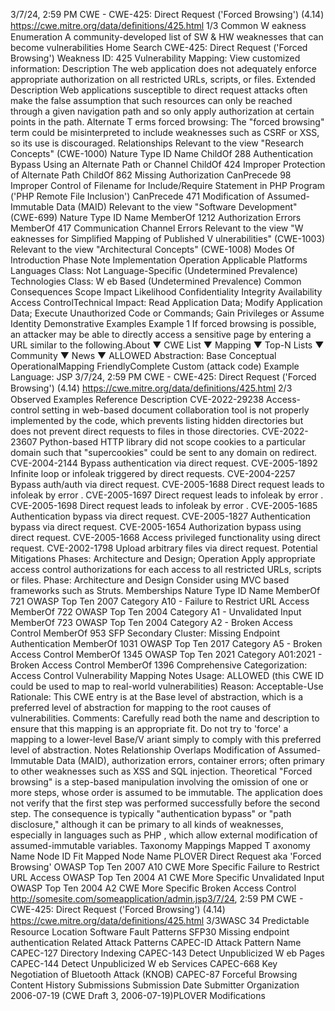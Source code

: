 3/7/24, 2:59 PM CWE - CWE-425: Direct Request ('Forced Browsing') (4.14)
https://cwe.mitre.org/data/deﬁnitions/425.html 1/3
Common W eakness Enumeration
A community-developed list of SW & HW weaknesses that can become
vulnerabilities
Home Search
CWE-425: Direct Request ('Forced Browsing')
Weakness ID: 425
Vulnerability Mapping: 
View customized information:
 Description
The web application does not adequately enforce appropriate authorization on all restricted URLs, scripts, or files.
 Extended Description
Web applications susceptible to direct request attacks often make the false assumption that such resources can only be reached
through a given navigation path and so only apply authorization at certain points in the path.
 Alternate T erms
forced browsing: The "forced browsing" term could be misinterpreted to include weaknesses such as CSRF or XSS, so its use
is discouraged.
 Relationships
 Relevant to the view "Research Concepts" (CWE-1000)
Nature Type ID Name
ChildOf 288 Authentication Bypass Using an Alternate Path or Channel
ChildOf 424 Improper Protection of Alternate Path
ChildOf 862 Missing Authorization
CanPrecede 98 Improper Control of Filename for Include/Require Statement in PHP Program ('PHP Remote
File Inclusion')
CanPrecede 471 Modification of Assumed-Immutable Data (MAID)
 Relevant to the view "Software Development" (CWE-699)
Nature Type ID Name
MemberOf 1212 Authorization Errors
MemberOf 417 Communication Channel Errors
 Relevant to the view "W eaknesses for Simplified Mapping of Published V ulnerabilities" (CWE-1003)
 Relevant to the view "Architectural Concepts" (CWE-1008)
 Modes Of Introduction
Phase Note
Implementation
Operation
 Applicable Platforms
Languages
Class: Not Language-Specific (Undetermined Prevalence)
Technologies
Class: W eb Based (Undetermined Prevalence)
 Common Consequences
Scope Impact Likelihood
Confidentiality
Integrity
Availability
Access ControlTechnical Impact: Read Application Data; Modify Application Data; Execute Unauthorized Code or Commands; Gain
Privileges or Assume Identity
 Demonstrative Examples
Example 1
If forced browsing is possible, an attacker may be able to directly access a sensitive page by entering a URL similar to the following.About ▼ CWE List ▼ Mapping ▼ Top-N Lists ▼ Community ▼ News ▼
ALLOWED
Abstraction: Base
Conceptual OperationalMapping
FriendlyComplete Custom
(attack code) Example Language: JSP 3/7/24, 2:59 PM CWE - CWE-425: Direct Request ('Forced Browsing') (4.14)
https://cwe.mitre.org/data/deﬁnitions/425.html 2/3
 Observed Examples
Reference Description
CVE-2022-29238 Access-control setting in web-based document collaboration tool is not properly implemented by the
code, which prevents listing hidden directories but does not prevent direct requests to files in those
directories.
CVE-2022-23607 Python-based HTTP library did not scope cookies to a particular domain such that "supercookies"
could be sent to any domain on redirect.
CVE-2004-2144 Bypass authentication via direct request.
CVE-2005-1892 Infinite loop or infoleak triggered by direct requests.
CVE-2004-2257 Bypass auth/auth via direct request.
CVE-2005-1688 Direct request leads to infoleak by error .
CVE-2005-1697 Direct request leads to infoleak by error .
CVE-2005-1698 Direct request leads to infoleak by error .
CVE-2005-1685 Authentication bypass via direct request.
CVE-2005-1827 Authentication bypass via direct request.
CVE-2005-1654 Authorization bypass using direct request.
CVE-2005-1668 Access privileged functionality using direct request.
CVE-2002-1798 Upload arbitrary files via direct request.
 Potential Mitigations
Phases: Architecture and Design; Operation
Apply appropriate access control authorizations for each access to all restricted URLs, scripts or files.
Phase: Architecture and Design
Consider using MVC based frameworks such as Struts.
 Memberships
Nature Type ID Name
MemberOf 721 OWASP Top Ten 2007 Category A10 - Failure to Restrict URL Access
MemberOf 722 OWASP Top Ten 2004 Category A1 - Unvalidated Input
MemberOf 723 OWASP Top Ten 2004 Category A2 - Broken Access Control
MemberOf 953 SFP Secondary Cluster: Missing Endpoint Authentication
MemberOf 1031 OWASP Top Ten 2017 Category A5 - Broken Access Control
MemberOf 1345 OWASP Top Ten 2021 Category A01:2021 - Broken Access Control
MemberOf 1396 Comprehensive Categorization: Access Control
 Vulnerability Mapping Notes
Usage: ALLOWED (this CWE ID could be used to map to real-world vulnerabilities)
Reason: Acceptable-Use
Rationale:
This CWE entry is at the Base level of abstraction, which is a preferred level of abstraction for mapping to the root causes of
vulnerabilities.
Comments:
Carefully read both the name and description to ensure that this mapping is an appropriate fit. Do not try to 'force' a mapping to a
lower-level Base/V ariant simply to comply with this preferred level of abstraction.
 Notes
Relationship
Overlaps Modification of Assumed-Immutable Data (MAID), authorization errors, container errors; often primary to other weaknesses
such as XSS and SQL injection.
Theoretical
"Forced browsing" is a step-based manipulation involving the omission of one or more steps, whose order is assumed to be
immutable. The application does not verify that the first step was performed successfully before the second step. The consequence
is typically "authentication bypass" or "path disclosure," although it can be primary to all kinds of weaknesses, especially in
languages such as PHP , which allow external modification of assumed-immutable variables.
 Taxonomy Mappings
Mapped T axonomy Name Node ID Fit Mapped Node Name
PLOVER Direct Request aka 'Forced Browsing'
OWASP Top Ten 2007 A10 CWE More Specific Failure to Restrict URL Access
OWASP Top Ten 2004 A1 CWE More Specific Unvalidated Input
OWASP Top Ten 2004 A2 CWE More Specific Broken Access Control
http://somesite.com/someapplication/admin.jsp3/7/24, 2:59 PM CWE - CWE-425: Direct Request ('Forced Browsing') (4.14)
https://cwe.mitre.org/data/deﬁnitions/425.html 3/3WASC 34 Predictable Resource Location
Software Fault Patterns SFP30 Missing endpoint authentication
 Related Attack Patterns
CAPEC-ID Attack Pattern Name
CAPEC-127 Directory Indexing
CAPEC-143 Detect Unpublicized W eb Pages
CAPEC-144 Detect Unpublicized W eb Services
CAPEC-668 Key Negotiation of Bluetooth Attack (KNOB)
CAPEC-87 Forceful Browsing
 Content History
 Submissions
Submission Date Submitter Organization
2006-07-19
(CWE Draft 3, 2006-07-19)PLOVER
 Modifications